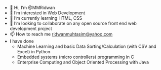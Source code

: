 - 👋 Hi, I’m @MMRidwan
- 👀 I’m interested in Web Development
- 🌱 I’m currently learning HTML, CSS
- 💞️ I’m looking to collaborate on any open source front end web development project
- 📫 How to reach me ridwanmuhtasim@yahoo.com
-	I have done 
    -   Machine Learning and basic Data Sorting/Calculation (with CSV and Excel) in Python 
    -   Embedded systems (micro controllers) programming in C
    -   Enterprise Computing and Object Oriented Processing with Java
<!---
MMRidwan/MMRidwan is a ✨ special ✨ repository because its `README.md` (this file) appears on your GitHub profile.
You can click the Preview link to take a look at your changes.
--->

